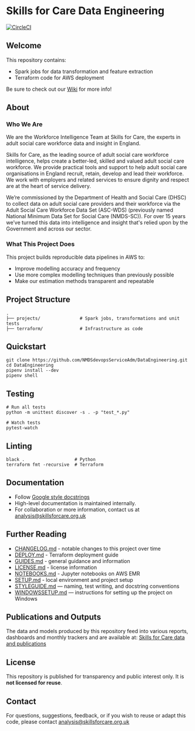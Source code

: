 # Skills for Care Data Engineering

[![CircleCI](https://circleci.com/gh/NMDSdevopsServiceAdm/DataEngineering.svg?style=shield)](https://app.circleci.com/pipelines/github/NMDSdevopsServiceAdm/DataEngineering)

## Welcome
This repository contains:
- Spark jobs for data transformation and feature extraction
- Terraform code for AWS deployment

Be sure to check out our [Wiki](https://github.com/NMDSdevopsServiceAdm/DataEngineering/wiki) for more info!

## About

### Who We Are
We are the Workforce Intelligence Team at Skills for Care, the experts in adult social care workforce data and insight in England.

Skills for Care, as the leading source of adult social care workforce intelligence, helps create a better-led, skilled and valued adult social care workforce. We provide practical tools and support to help adult social care organisations in England recruit, retain, develop and lead their workforce. We work with employers and related services to ensure dignity and respect are at the heart of service delivery.

We’re commissioned by the Department of Health and Social Care (DHSC) to collect data on adult social care providers and their workforce via the Adult Social Care Workforce Data Set (ASC-WDS) (previously named National Minimum Data Set for Social Care (NMDS-SC)). For over 15 years we’ve turned this data into intelligence and insight that's relied upon by the Government and across our sector.

### What This Project Does
This project builds reproducible data pipelines in AWS to:
- Improve modelling accuracy and frequency
- Use more complex modelling techniques than previously possible
- Make our estimation methods transparent and repeatable

## Project Structure
```text
.
├── projects/               # Spark jobs, transformations and unit tests
├── terraform/              # Infrastructure as code
```

## Quickstart
```
git clone https://github.com/NMDSdevopsServiceAdm/DataEngineering.git
cd DataEngineering
pipenv install --dev
pipenv shell
```

## Testing
```
# Run all tests
python -m unittest discover -s . -p "test_*.py"

# Watch tests
pytest-watch
```

## Linting
```
black .                   # Python
terraform fmt -recursive  # Terraform
```

## Documentation
- Follow [Google style docstrings](https://google.github.io/styleguide/pyguide.html#38-comments-and-docstrings)
- High-level documentation is maintained internally.
- For collaboration or more information, contact us at [analysis@skillsforcare.org.uk](mailto:analysis@skillsforcare.org.uk)

## Further Reading
- [CHANGELOG.md](./CHANGELOG.md) - notable changes to this project over time
- [DEPLOY.md](./DEPLOY.md) - Terraform deployment guide
- [GUIDES.md](./GUIDES.md) - general guidance and information
- [LICENSE.md](./LICENSE.md) - license information
- [NOTEBOOKS.md](./NOTEBOOKS.md) - Jupyter notebooks on AWS EMR
- [SETUP.md](./SETUP.md) - local environment and project setup
- [STYLEGUIDE.md](./STYLEGUIDE.md) — naming, test writing, and docstring conventions
- [WINDOWSSETUP.md](./WINDOWSSETUP.md) — instructions for setting up the project on Windows

## Publications and Outputs
The data and models produced by this repository feed into various reports, dashboards and monthly trackers and are available at:
[Skills for Care data and publications](https://www.skillsforcare.org.uk/Adult-Social-Care-Workforce-Data/Workforce-intelligence/publications/Data-and-publications.aspx)

## License
This repository is published for transparency and public interest only. It is **not licensed for reuse**.

## Contact
For questions, suggestions, feedback, or if you wish to reuse or adapt this code, please contact [analysis@skillsforcare.org.uk](mailto:analysis@skillsforcare.org.uk)
